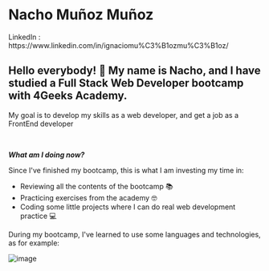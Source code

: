 <h1> Nacho Muñoz Muñoz </h1>
  LinkedIn : https://www.linkedin.com/in/ignaciomu%C3%B1ozmu%C3%B1oz/
  
<h2> Hello everybody! &#128075; My name is Nacho, and I have studied a Full Stack Web Developer bootcamp with 4Geeks Academy. </h2>
<p>My goal is to develop my skills as a web developer, and get a job as a FrontEnd developer</p></br>
<p ><strong><i>What am I doing now?</i></strong></p>
<p> Since I've finished my bootcamp, this is what I am investing my time in:
  <ul>
    <li>Reviewing all the contents of the bootcamp 📚</li>
    <li>Practicing exercises from the academy 🤓</li>
    <li>Coding some little projects where I can do real web development practice 💻</li>
   

  </ul>
<p> During my bootcamp, I've learned to use some languages and technologies, as for example:

![image](https://github.com/nacho131994/nacho131994/assets/115217643/170e569a-7bb4-4883-8514-39eed9254617)
